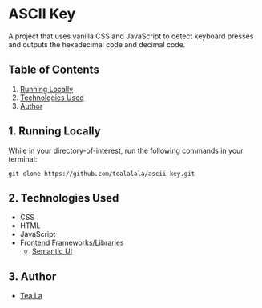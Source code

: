 # ASCII Key
A project that uses vanilla CSS and JavaScript to detect keyboard presses and outputs the hexadecimal code and decimal code.

## Table of Contents
1. [Running Locally](#1-running-locally)
2. [Technologies Used](#2-technologies-used)
3. [Author](#3-author)

## 1. Running Locally
While in your directory-of-interest, run the following commands in your terminal:

```
git clone https://github.com/tealalala/ascii-key.git
```

## 2. Technologies Used
* CSS
* HTML
* JavaScript
* Frontend Frameworks/Libraries
  - [Semantic UI](https://semantic-ui.com/)

## 3. Author
* [Tea La](https://teala.xyz/)
